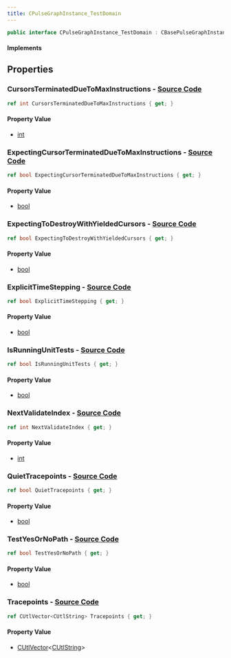 ```yaml
---
title: CPulseGraphInstance_TestDomain
---
```


```csharp
public interface CPulseGraphInstance_TestDomain : CBasePulseGraphInstance, ISchemaClass<CBasePulseGraphInstance>, ISchemaClass<CPulseGraphInstance_TestDomain>, ISchemaField, ISchemaClass, INativeHandle
```

#### Implements

## Properties

### **CursorsTerminatedDueToMaxInstructions** - [Source Code](https://github.com/swiftly-solution/swiftlys2/blob/main/managed/src/SwiftlyS2.Generated/Schemas/Interfaces/CPulseGraphInstance_TestDomain.cs#L26)

```csharp
ref int CursorsTerminatedDueToMaxInstructions { get; }
```

#### Property Value

- [int](https://learn.microsoft.com/dotnet/api/system.int32)

### **ExpectingCursorTerminatedDueToMaxInstructions** - [Source Code](https://github.com/swiftly-solution/swiftlys2/blob/main/managed/src/SwiftlyS2.Generated/Schemas/Interfaces/CPulseGraphInstance_TestDomain.cs#L24)

```csharp
ref bool ExpectingCursorTerminatedDueToMaxInstructions { get; }
```

#### Property Value

- [bool](https://learn.microsoft.com/dotnet/api/system.boolean)

### **ExpectingToDestroyWithYieldedCursors** - [Source Code](https://github.com/swiftly-solution/swiftlys2/blob/main/managed/src/SwiftlyS2.Generated/Schemas/Interfaces/CPulseGraphInstance_TestDomain.cs#L20)

```csharp
ref bool ExpectingToDestroyWithYieldedCursors { get; }
```

#### Property Value

- [bool](https://learn.microsoft.com/dotnet/api/system.boolean)

### **ExplicitTimeStepping** - [Source Code](https://github.com/swiftly-solution/swiftlys2/blob/main/managed/src/SwiftlyS2.Generated/Schemas/Interfaces/CPulseGraphInstance_TestDomain.cs#L18)

```csharp
ref bool ExplicitTimeStepping { get; }
```

#### Property Value

- [bool](https://learn.microsoft.com/dotnet/api/system.boolean)

### **IsRunningUnitTests** - [Source Code](https://github.com/swiftly-solution/swiftlys2/blob/main/managed/src/SwiftlyS2.Generated/Schemas/Interfaces/CPulseGraphInstance_TestDomain.cs#L16)

```csharp
ref bool IsRunningUnitTests { get; }
```

#### Property Value

- [bool](https://learn.microsoft.com/dotnet/api/system.boolean)

### **NextValidateIndex** - [Source Code](https://github.com/swiftly-solution/swiftlys2/blob/main/managed/src/SwiftlyS2.Generated/Schemas/Interfaces/CPulseGraphInstance_TestDomain.cs#L28)

```csharp
ref int NextValidateIndex { get; }
```

#### Property Value

- [int](https://learn.microsoft.com/dotnet/api/system.int32)

### **QuietTracepoints** - [Source Code](https://github.com/swiftly-solution/swiftlys2/blob/main/managed/src/SwiftlyS2.Generated/Schemas/Interfaces/CPulseGraphInstance_TestDomain.cs#L22)

```csharp
ref bool QuietTracepoints { get; }
```

#### Property Value

- [bool](https://learn.microsoft.com/dotnet/api/system.boolean)

### **TestYesOrNoPath** - [Source Code](https://github.com/swiftly-solution/swiftlys2/blob/main/managed/src/SwiftlyS2.Generated/Schemas/Interfaces/CPulseGraphInstance_TestDomain.cs#L32)

```csharp
ref bool TestYesOrNoPath { get; }
```

#### Property Value

- [bool](https://learn.microsoft.com/dotnet/api/system.boolean)

### **Tracepoints** - [Source Code](https://github.com/swiftly-solution/swiftlys2/blob/main/managed/src/SwiftlyS2.Generated/Schemas/Interfaces/CPulseGraphInstance_TestDomain.cs#L30)

```csharp
ref CUtlVector<CUtlString> Tracepoints { get; }
```

#### Property Value

- [CUtlVector](/docs/api/-1)<[CUtlString](/docs/api/shared/natives/cutlstring)>

